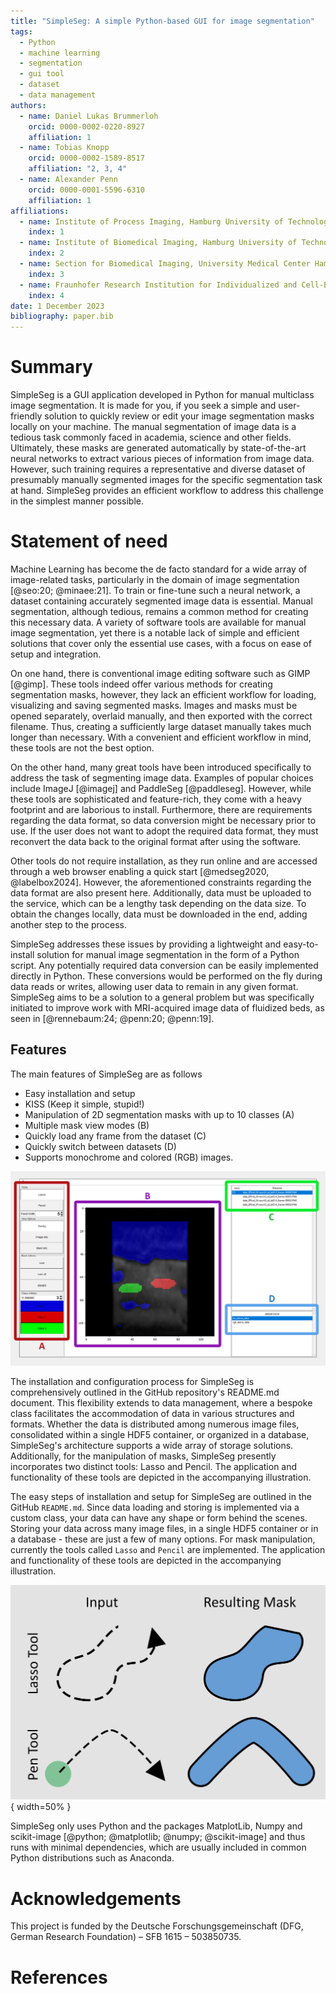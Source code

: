 ```yaml
---
title: "SimpleSeg: A simple Python-based GUI for image segmentation"
tags:
  - Python
  - machine learning
  - segmentation
  - gui tool
  - dataset
  - data management
authors:
  - name: Daniel Lukas Brummerloh
    orcid: 0000-0002-0220-8927
    affiliation: 1
  - name: Tobias Knopp
    orcid: 0000-0002-1589-8517
    affiliation: "2, 3, 4"
  - name: Alexander Penn
    orcid: 0000-0001-5596-6310
    affiliation: 1
affiliations:
  - name: Institute of Process Imaging, Hamburg University of Technology, Germany
    index: 1
  - name: Institute of Biomedical Imaging, Hamburg University of Technology, Germany
    index: 2
  - name: Section for Biomedical Imaging, University Medical Center Hamburg-Eppendorf, Germany
    index: 3
  - name: Fraunhofer Research Institution for Individualized and Cell-Based Medical Engineering IMTE, Germany
    index: 4
date: 1 December 2023
bibliography: paper.bib
---
```


# Summary

SimpleSeg is a GUI application developed in Python for manual multiclass image segmentation. It is made for you, if you seek a simple and user-friendly solution to quickly review or edit your image segmentation masks locally on your machine. The manual segmentation of image data is a tedious task commonly faced in academia, science and other fields. Ultimately, these masks are generated automatically by state-of-the-art neural networks to extract various pieces of information from image data. However, such training requires a representative and diverse dataset of presumably manually segmented images for the specific segmentation task at hand. SimpleSeg provides an efficient workflow to address this challenge in the simplest manner possible.

# Statement of need

Machine Learning has become the de facto standard for a wide array of image-related tasks, particularly in the domain of image segmentation [@seo:20; @minaee:21]. To train or fine-tune such a neural network, a dataset containing accurately segmented image data is essential. Manual segmentation, although tedious, remains a common method for creating this necessary data. A variety of software tools are available for manual image segmentation, yet there is a notable lack of simple and efficient solutions that cover only the essential use cases, with a focus on ease of setup and integration.

On one hand, there is conventional image editing software such as GIMP [@gimp]. These tools indeed offer various methods for creating segmentation masks, however, they lack an efficient workflow for loading, visualizing and saving segmented masks. Images and masks must be opened separately, overlaid manually, and then exported with the correct filename. Thus, creating a sufficiently large dataset manually takes much longer than necessary. With a convenient and efficient workflow in mind, these tools are not the best option.

On the other hand, many great tools have been introduced specifically to address the task of segmenting image data. Examples of popular choices include ImageJ [@imagej] and PaddleSeg [@paddleseg]. However, while these tools are sophisticated and feature-rich, they come with a heavy footprint and are laborious to install. Furthermore, there are requirements regarding the data format, so data conversion might be necessary prior to use. If the user does not want to adopt the required data format, they must reconvert the data back to the original format after using the software.

Other tools do not require installation, as they run online and are accessed through a web browser enabling a quick start [@medseg2020, @labelbox2024]. However, the aforementioned constraints regarding the data format are also present here. Additionally, data must be uploaded to the service, which can be a lengthy task depending on the data size. To obtain the changes locally, data must be downloaded in the end, adding another step to the process.

SimpleSeg addresses these issues by providing a lightweight and easy-to-install solution for manual image segmentation in the form of a Python script. Any potentially required data conversion can be easily implemented directly in Python. These conversions would be performed on the fly during data reads or writes, allowing user data to remain in any given format. SimpleSeg aims to be a solution to a general problem but was specifically initiated to improve work with MRI-acquired image data of fluidized beds, as seen in [@rennebaum:24; @penn:20; @penn:19].

## Features

The main features of SimpleSeg are as follows

- Easy installation and setup
- KISS (Keep it simple, stupid!)
- Manipulation of 2D segmentation masks with up to 10 classes (A)
- Multiple mask view modes (B)
- Quickly load any frame from the dataset (C)
- Quickly switch between datasets (D)
- Supports monochrome and colored (RGB) images.

![Screenshot of SimpleSeg GUI. A: Tool sidebar. B: Image and mask visualization. C: Available images in the current dataset. D: Available datasets ](images/tool-screenshot.jpg)

The installation and configuration process for SimpleSeg is comprehensively outlined in the GitHub repository's README.md document. This flexibility extends to data management, where a bespoke class facilitates the accommodation of data in various structures and formats. Whether the data is distributed among numerous image files, consolidated within a single HDF5 container, or organized in a database, SimpleSeg's architecture supports a wide array of storage solutions. Additionally, for the manipulation of masks, SimpleSeg presently incorporates two distinct tools: Lasso and Pencil. The application and functionality of these tools are depicted in the accompanying illustration.

The easy steps of installation and setup for SimpleSeg are outlined in the GitHub `README.md`. Since data loading and storing is implemented via a custom class, your data can have any shape or form behind the scenes. Storing your data across many image files, in a single HDF5 container or in a database - these are just a few of many options. For mask manipulation, currently the tools called `Lasso` and `Pencil` are implemented. The application and functionality of these tools are depicted in the accompanying illustration.

![Functionality of the mask drawing tools available in SimpleSeg, showing the user input and the resulting mask.](images/seg-tools.png){ width=50% }

SimpleSeg only uses Python and the packages MatplotLib, Numpy and scikit-image [@python; @matplotlib; @numpy; @scikit-image] and thus runs with minimal dependencies, which are usually included in common Python distributions such as Anaconda.

# Acknowledgements

This project is funded by the Deutsche Forschungsgemeinschaft (DFG, German Research Foundation) – SFB 1615 – 503850735.

# References

